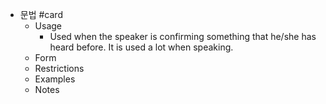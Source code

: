 - 문법 #card
	- Usage
		- Used when the speaker is confirming something that he/she has heard before. It is used a lot when speaking.
	- Form
	- Restrictions
	- Examples
	- Notes